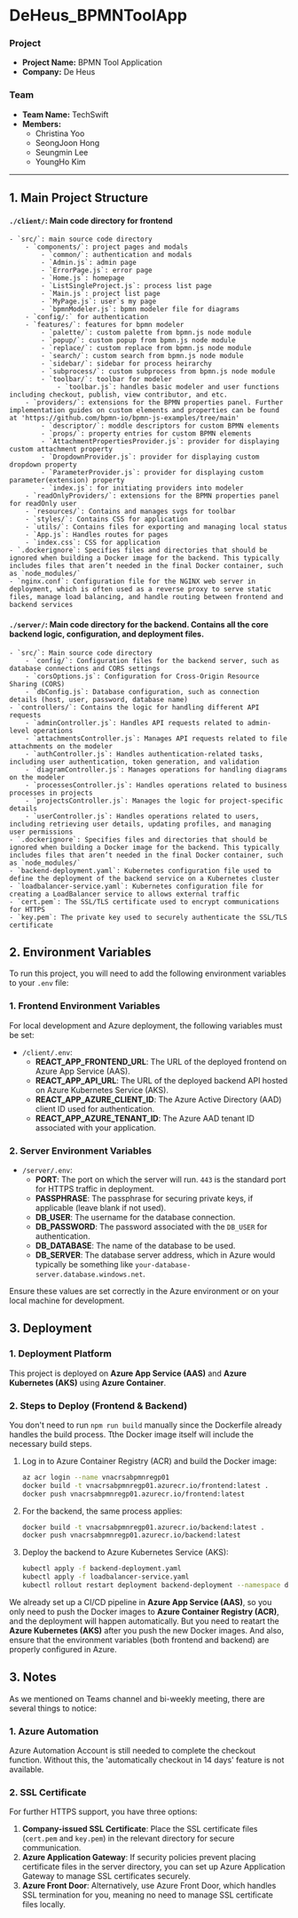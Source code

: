 # DeHeus_BPMNToolApp

### Project
- **Project Name:** BPMN Tool Application
- **Company:** De Heus

### Team
- **Team Name:** TechSwift
- **Members:**
  - Christina Yoo
  - SeongJoon Hong
  - Seungmin Lee
  - YoungHo Kim

---

## 1. Main Project Structure
#### `./client/`: Main code directory for frontend
	- `src/`: main source code directory
		- `components/`: project pages and modals
			- `common/`: authentication and modals
			- `Admin.js`: admin page
			- `ErrorPage.js`: error page
			- `Home.js`: homepage
			- `ListSingleProject.js`: process list page
			- `Main.js`: project list page
			- `MyPage.js`: user`s my page
			- `bpmnModeler.js`: bpmn modeler file for diagrams
		- `config/:` for authentication
		- `features/`: features for bpmn modeler
			- `palette/`: custom palette from bpmn.js node module
			- `popup/`: custom popup from bpmn.js node module
			- `replace/`: custom replace from bpmn.js node module
			- `search/`: custom search from bpmn.js node module
			- `sidebar/`: sidebar for process heirarchy
			- `subprocess/`: custom subprocess from bpmn.js node module
			- `toolbar/`: toolbar for modeler
				- `toolbar.js`: handles basic modeler and user functions including checkout, publish, view contributor, and etc.
		- `providers/`: extensions for the BPMN properties panel. Further implementation guides on custom elements and properties can be found at 'https://github.com/bpmn-io/bpmn-js-examples/tree/main'
			- `descriptor/`: moddle descriptors for custom BPMN elements
			- `props/`: property entries for custom BPMN elements
			- `AttachmentPropertiesProvider.js`: provider for displaying custom attachment property
			- `DropdownProvider.js`: provider for displaying custom dropdown property
			- `ParameterProvider.js`: provider for displaying custom parameter(extension) property
			- `index.js`: for initiating providers into modeler
		- `readOnlyProviders/`: extensions for the BPMN properties panel for readOnly user
		- `resources/`: Contains and manages svgs for toolbar
		- `styles/`: Contains CSS for application
		- `utils/`: Contains files for exporting and managing local status 
		- `App.js`: Handles routes for pages
		- `index.css`: CSS for application
	- `.dockerignore`: Specifies files and directories that should be ignored when building a Docker image for the backend. This typically includes files that aren’t needed in the final Docker container, such as `node_modules/`
	- `nginx.conf`: Configuration file for the NGINX web server in deployment, which is often used as a reverse proxy to serve static files, manage load balancing, and handle routing between frontend and backend services
#### `./server/`: Main code directory for the backend. Contains all the core backend logic, configuration, and deployment files.
	- `src/`: Main source code directory
		- `config/`: Configuration files for the backend server, such as database connections and CORS settings
		- `corsOptions.js`: Configuration for Cross-Origin Resource Sharing (CORS)
		- `dbConfig.js`: Database configuration, such as connection details (host, user, password, database name)
	- `controllers/`: Contains the logic for handling different API requests
		- `adminController.js`: Handles API requests related to admin-level operations
		- `attachmentsController.js`: Manages API requests related to file attachments on the modeler
		- `authController.js`: Handles authentication-related tasks, including user authentication, token generation, and validation
		- `diagramController.js`: Manages operations for handling diagrams on the modeler
		- `processesController.js`: Handles operations related to business processes in projects
		- `projectsController.js`: Manages the logic for project-specific details
		- `userController.js`: Handles operations related to users, including retrieving user details, updating profiles, and managing user permissions	
	- `.dockerignore`: Specifies files and directories that should be ignored when building a Docker image for the backend. This typically includes files that aren’t needed in the final Docker container, such as `node_modules/`
	- `backend-deployment.yaml`: Kubernetes configuration file used to define the deployment of the backend service on a Kubernetes cluster
	- `loadbalancer-service.yaml`: Kubernetes configuration file for creating a LoadBalancer service to allows external traffic
	- `cert.pem`: The SSL/TLS certificate used to encrypt communications for HTTPS
	- `key.pem`: The private key used to securely authenticate the SSL/TLS certificate



## 2. Environment Variables
To run this project, you will need to add the following environment variables to your `.env` file:

### 1. Frontend Environment Variables
For local development and Azure deployment, the following variables must be set:
- `/client/.env`: 
	- **REACT_APP_FRONTEND_URL**: The URL of the deployed frontend on Azure App Service (AAS).
	- **REACT_APP_API_URL**: The URL of the deployed backend API hosted on Azure Kubernetes Service (AKS).
	- **REACT_APP_AZURE_CLIENT_ID**: The Azure Active Directory (AAD) client ID used for authentication.
	- **REACT_APP_AZURE_TENANT_ID**: The Azure AAD tenant ID associated with your application.

### 2. Server Environment Variables
- `/server/.env`: 
	- **PORT**: The port on which the server will run. `443` is the standard port for HTTPS traffic in deployment.
	- **PASSPHRASE**: The passphrase for securing private keys, if applicable (leave blank if not used).
	- **DB_USER**: The username for the database connection.
	- **DB_PASSWORD**: The password associated with the `DB_USER` for authentication.
	- **DB_DATABASE**: The name of the database to be used.
	- **DB_SERVER**: The database server address, which in Azure would typically be something like `your-database-server.database.windows.net`.

Ensure these values are set correctly in the Azure environment or on your local machine for development.



## 3. Deployment

### 1. Deployment Platform
This project is deployed on **Azure App Service (AAS)** and **Azure Kubernetes (AKS)** using **Azure Container**.

### 2. Steps to Deploy (Frontend & Backend)

You don't need to run `npm run build` manually since the Dockerfile already handles the build process. Tthe Docker image itself will include the necessary build steps.

1. Log in to Azure Container Registry (ACR) and build the Docker image:
    ```bash
    az acr login --name vnacrsabpmnregp01
    docker build -t vnacrsabpmnregp01.azurecr.io/frontend:latest .
    docker push vnacrsabpmnregp01.azurecr.io/frontend:latest
    ```

2. For the backend, the same process applies:
    ```bash
    docker build -t vnacrsabpmnregp01.azurecr.io/backend:latest .
    docker push vnacrsabpmnregp01.azurecr.io/backend:latest
    ```

3. Deploy the backend to Azure Kubernetes Service (AKS):
    ```bash
    kubectl apply -f backend-deployment.yaml
    kubectl apply -f loadbalancer-service.yaml
    kubectl rollout restart deployment backend-deployment --namespace default
    ```

We already set up a CI/CD pipeline in **Azure App Service (AAS)**, so you only need to push the Docker images to **Azure Container Registry (ACR)**, and the deployment will happen automatically. But you need to reatart the **Azure Kubernetes (AKS)** after you push the new Docker images. And also, ensure that the environment variables (both frontend and backend) are properly configured in Azure.


## 3. Notes
As we mentioned on Teams channel and bi-weekly meeting, there are several things to notice:
### 1. Azure Automation
Azure Automation Account is still needed to complete the checkout function. Without this, the 'automatically checkout in 14 days' feature is not available.
### 2. SSL Certificate
For further HTTPS support, you have three options:
1. **Company-issued SSL Certificate**: Place the SSL certificate files (`cert.pem` and `key.pem`) in the relevant directory for secure communication.
2. **Azure Application Gateway**: If security policies prevent placing certificate files in the server directory, you can set up Azure Application Gateway to manage SSL certificates securely.
3. **Azure Front Door**: Alternatively, use Azure Front Door, which handles SSL termination for you, meaning no need to manage SSL certificate files locally.